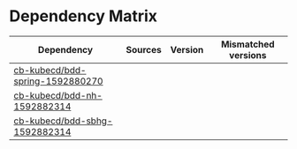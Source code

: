 # Dependency Matrix

Dependency | Sources | Version | Mismatched versions
---------- | ------- | ------- | -------------------
[cb-kubecd/bdd-spring-1592880270](https://github.com/cb-kubecd/bdd-spring-1592880270.git) |  | []() | 
[cb-kubecd/bdd-nh-1592882314](https://github.com/cb-kubecd/bdd-nh-1592882314.git) |  | []() | 
[cb-kubecd/bdd-sbhg-1592882314](https://github.com/cb-kubecd/bdd-sbhg-1592882314.git) |  | []() | 
